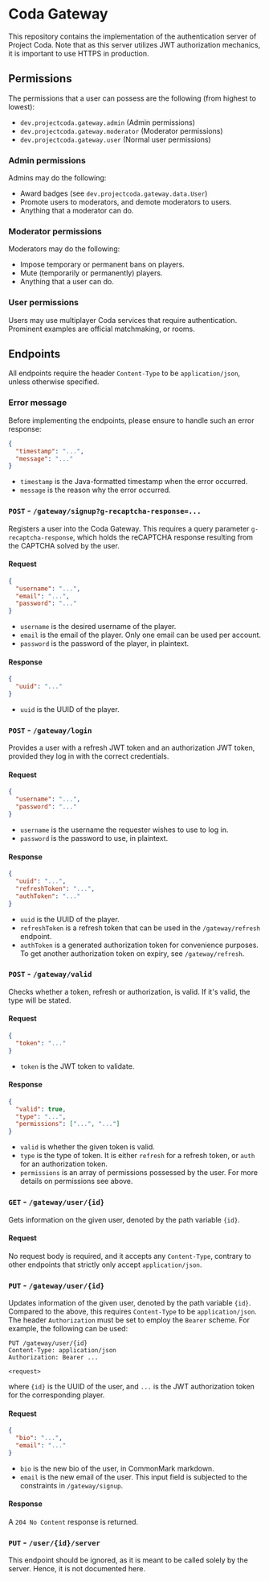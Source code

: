 # Coda Gateway
This repository contains the implementation of the authentication server of Project Coda.
Note that as this server utilizes JWT authorization mechanics, it is
important to use HTTPS in production.

## Permissions
The permissions that a user can possess are the following (from highest to lowest):
- `dev.projectcoda.gateway.admin` (Admin permissions)
- `dev.projectcoda.gateway.moderator` (Moderator permissions)
- `dev.projectcoda.gateway.user` (Normal user permissions)

### Admin permissions
Admins may do the following:
- Award badges (see `dev.projectcoda.gateway.data.User`)
- Promote users to moderators, and demote moderators to users.
- Anything that a moderator can do.

### Moderator permissions
Moderators may do the following:
- Impose temporary or permanent bans on players.
- Mute (temporarily or permanently) players.
- Anything that a user can do.

### User permissions
Users may use multiplayer Coda services that require authentication.
Prominent examples are official matchmaking, or rooms.

## Endpoints
All endpoints require the header `Content-Type` to be `application/json`,
unless otherwise specified.

### Error message
Before implementing the endpoints, please ensure to handle
such an error response:

```json
{
  "timestamp": "...",
  "message": "..."
}
```
- `timestamp` is the Java-formatted timestamp when the error occurred.
- `message` is the reason why the error occurred.

### `POST` - `/gateway/signup?g-recaptcha-response=...`
Registers a user into the Coda Gateway. This requires a query parameter `g-recaptcha-response`,
which holds the reCAPTCHA response resulting from the CAPTCHA solved by the user.

#### Request
```json
{
  "username": "...",
  "email": "...",
  "password": "..."
}
```
- `username` is the desired username of the player.
- `email` is the email of the player. Only one email can be used per account.
- `password` is the password of the player, in plaintext.

#### Response
```json
{
  "uuid": "..."
}
```
- `uuid` is the UUID of the player.

### `POST` - `/gateway/login`
Provides a user with a refresh JWT token and an authorization JWT token,
provided they log in with the correct credentials.

#### Request
```json
{
  "username": "...",
  "password": "..."
}
```
- `username` is the username the requester wishes to use to log in.
- `password` is the password to use, in plaintext.

#### Response
```json
{
  "uuid": "...",
  "refreshToken": "...",
  "authToken": "..."
}
```
- `uuid` is the UUID of the player.
- `refreshToken` is a refresh token that can be used in the `/gateway/refresh` endpoint.
- `authToken` is a generated authorization token for convenience purposes. To
get another authorization token on expiry, see `/gateway/refresh`.

### `POST` - `/gateway/valid`
Checks whether a token, refresh or authorization, is valid.
If it's valid, the type will be stated.

#### Request
```json
{
  "token": "..."
}
```
- `token` is the JWT token to validate.

#### Response
```json
{
  "valid": true,
  "type": "...",
  "permissions": ["...", "..."]
}
```
- `valid` is whether the given token is valid.
- `type` is the type of token. It is either `refresh` for a refresh token, or `auth` for an authorization token.
- `permissions` is an array of permissions possessed by the user. For more details on permissions see above.

### `GET` - `/gateway/user/{id}`
Gets information on the given user, denoted by the
path variable `{id}`.

#### Request
No request body is required, and it accepts
any `Content-Type`, contrary to other endpoints that strictly
only accept `application/json`.

### `PUT` - `/gateway/user/{id}`
Updates information of the given user, denoted by the
path variable `{id}`. Compared to the above, this requires `Content-Type` to be `application/json`.
The header `Authorization` must be set to employ the `Bearer` scheme.
For example, the following can be used:
```http request
PUT /gateway/user/{id}
Content-Type: application/json
Authorization: Bearer ...

<request>
```
where `{id}` is the UUID of the user, and `...` is the JWT authorization token for the corresponding player.

#### Request
```json
{
  "bio": "...",
  "email": "..."
}
```
- `bio` is the new bio of the user, in CommonMark markdown.
- `email` is the new email of the user. This input field is subjected to the constraints in `/gateway/signup`.

#### Response
A `204 No Content` response is returned.

### `PUT` - `/user/{id}/server`
This endpoint should be ignored, as it is meant to be called
solely by the server. Hence, it is not documented here.